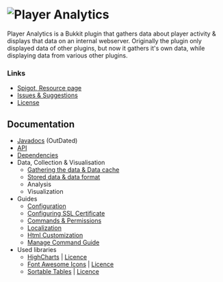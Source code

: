 # ![Player Analytics](https://puu.sh/t8vin.png)

Player Analytics is a Bukkit plugin that gathers data about player activity & displays that data on an internal webserver.
Originally the plugin only displayed data of other plugins, but now it gathers it's own data, while displaying data from various other plugins.
### Links
- [Spigot, Resource page](https://www.spigotmc.org/resources/plan-player-analytics.32536/)
- [Issues & Suggestions](https://github.com/Rsl1122/Plan-PlayerAnalytics/issues)
- [License](https://github.com/Rsl1122/Plan-PlayerAnalytics/blob/master/Plan/src/main/resources/license.yml)

## Documentation
- [Javadocs](https://rsl1122.github.io/Plan-PlayerAnalytics/) (OutDated)
- [API](documentation/API.md)
- [Dependencies](documentation/Dependencies.md)
- Data, Collection & Visualisation
  - [Gathering the data & Data cache](documentation/DataGathering.md)
  - [Stored data & data format](documentation/StoredData.md)
  - Analysis
  - Visualization
- Guides
  - [Configuration](documentation/Configuration.md)
  - [Configuring SSL Certificate](documentation/CertificateTutorial.md)
  - [Commands & Permissions](documentation/CommandsAndPermissions.md)
  - [Localization](documentation/Localization.md)
  - [Html Customization](documentation/HtmlCustomization.md)
  - [Manage Command Guide](documentation/ManageCommandGuide.md)
- Used libraries
  - [HighCharts](https://www.highcharts.com/) | [Licence](https://www.highcharts.com/products/highcharts/#non-commercial)
  - [Font Awesome Icons](http://fontawesome.io/icons/) | [Licence](https://opensource.org/licenses/mit-license.html)
  - [Sortable Tables](https://kryogenix.org/code/browser/sorttable/) | [Licence](https://kryogenix.org/code/browser/licence.html)
